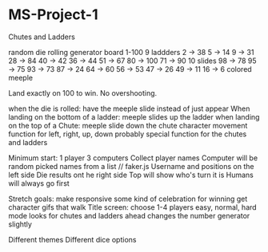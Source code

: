 # MS-Project-1

Chutes and Ladders

random die rolling generator
board 1-100
9 laddders
    2 -> 38
    5 -> 14
    9 -> 31
    28 -> 84
    40 -> 42
    36 -> 44
    51 -> 67
    80 -> 100
    71 -> 90
10 slides
    98 -> 78
    95 -> 75
    93 -> 73
    87 -> 24
    64 -> 60
    56 -> 53
    47 -> 26
    49 -> 11
    16 -> 6
colored meeple

Land exactly on 100 to win. No overshooting.

when the die is rolled: have the meeple slide instead of just appear
When landing on the bottom of a ladder: meeple slides up the ladder
when landing on the top of a Chute: meeple slide down the chute
character movement function for left, right, up, down
probably special function for the chutes and ladders

Minimum start: 1 player 3 computers
Collect player names
    Computer will be random picked names from a list // faker.js
Username and positions on the left side
Die results ont he right side
Top will show who's turn it is
Humans will always go first


Stretch goals:
make responsive
some kind of celebration for winning
get character gifs that walk
Title screen: choose 1-4 players
easy, normal, hard mode
    looks for chutes and ladders ahead
    changes the number generator slightly

Different themes
Different dice options